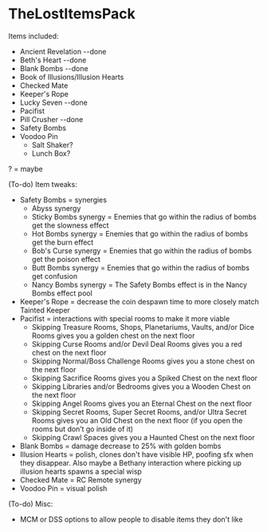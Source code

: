 # TheLostItemsPack

Items included:
- Ancient Revelation --done
- Beth's Heart --done
- Blank Bombs --done
- Book of Illusions/Illusion Hearts
- Checked Mate
- Keeper's Rope
- Lucky Seven --done
- Pacifist
- Pill Crusher --done
- Safety Bombs
- Voodoo Pin
  - Salt Shaker?
  - Lunch Box?

? = maybe

(To-do) Item tweaks:
- Safety Bombs = synergies
  - Abyss synergy
  - Sticky Bombs synergy = Enemies that go within the radius of bombs get the slowness effect
  - Hot Bombs synergy = Enemies that go within the radius of bombs get the burn effect
  - Bob's Curse synergy = Enemies that go within the radius of bombs get the poison effect
  - Butt Bombs synergy = Enemies that go within the radius of bombs get confusion
  - Nancy Bombs synergy = The Safety Bombs effect is in the Nancy Bombs effect pool
- Keeper's Rope = decrease the coin despawn time to more closely match Tainted Keeper
- Pacifist = interactions with special rooms to make it more viable
	- Skipping Treasure Rooms, Shops, Planetariums, Vaults, and/or Dice Rooms gives you a golden chest on the next floor
	- Skipping Curse Rooms and/or Devil Deal Rooms gives you a red chest on the next floor
	- Skipping Normal/Boss Challenge Rooms gives you a stone chest on the next floor
	- Skipping Sacrifice Rooms gives you a Spiked Chest on the next floor
	- Skipping Libraries and/or Bedrooms gives you a Wooden Chest on the next floor
	- Skipping Angel Rooms gives you an Eternal Chest on the next floor
	- Skipping Secret Rooms, Super Secret Rooms, and/or Ultra Secret Rooms gives you an Old Chest on the next floor (if you open the rooms but don’t go inside of it)
	- Skipping Crawl Spaces gives you a Haunted Chest on the next floor
- Blank Bombs = damage decrease to 25% with golden bombs
- Illusion Hearts = polish, clones don't have visible HP, poofing sfx when they disappear. Also maybe a Bethany interaction where picking up illusion hearts spawns a special wisp
- Checked Mate = RC Remote synergy
- Voodoo Pin = visual polish

(To-do) Misc:
- MCM or DSS options to allow people to disable items they don't like
